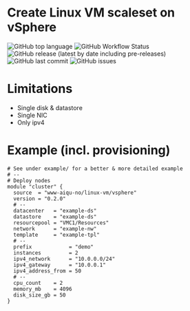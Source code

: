 # Create Linux VM scaleset on vSphere
![GitHub top language](https://img.shields.io/github/languages/top/www-aiqu-no/terraform-vsphere-linux-vm)
![GitHub Workflow Status](https://img.shields.io/github/workflow/status/www-aiqu-no/terraform-vsphere-linux-vm/terraform-validate)
![GitHub release (latest by date including pre-releases)](https://img.shields.io/github/v/release/www-aiqu-no/terraform-vsphere-linux-vm?include_prereleases)
![GitHub last commit](https://img.shields.io/github/last-commit/www-aiqu-no/terraform-vsphere-linux-vm)
![GitHub issues](https://img.shields.io/github/issues/www-aiqu-no/terraform-vsphere-linux-vm)

# Limitations
- Single disk & datastore
- Single NIC
- Only ipv4

# Example (incl. provisioning)
```hcl
# See under example/ for a better & more detailed example
# --
# Deploy nodes
module "cluster" {
  source  = "www-aiqu-no/linux-vm/vsphere"
  version = "0.2.0"
  # --
  datacenter   = "example-ds"
  datastore    = "example-ds"
  resourcepool = "VMC1/Resources"
  network      = "example-nw"
  template     = "example-tpl"
  # --
  prefix            = "demo"
  instances         = 2
  ipv4_network      = "10.0.0.0/24"
  ipv4_gateway      = "10.0.0.1"
  ipv4_address_from = 50
  # --
  cpu_count    = 2
  memory_mb    = 4096
  disk_size_gb = 50
}
```
